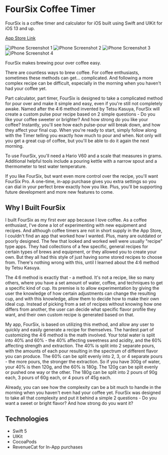 # FourSix Coffee Timer

FourSix is a coffee timer and calculator for iOS built using Swift and UIKit for iOS 13 and up.

[App Store Link](https://apps.apple.com/us/app/id1519905670)

![iPhone Screenshot 1](https://github.com/jonduenas/FourSix-Coffee-Timer/raw/main/Screenshots/iPhone-6.5-inch-Screenshot-1.png) ![iPhone Screenshot 2](https://github.com/jonduenas/FourSix-Coffee-Timer/raw/main/Screenshots/iPhone-6.5-inch-Screenshot-2.png) ![iPhone Screenshot 3](https://github.com/jonduenas/FourSix-Coffee-Timer/raw/main/Screenshots/iPhone-6.5-inch-Screenshot-3.png) ![iPhone Screenshot 4](https://github.com/jonduenas/FourSix-Coffee-Timer/raw/main/Screenshots/iPhone-6.5-inch-Screenshot-4.png)

FourSix makes brewing pour over coffee easy.

There are countless ways to brew coffee. For coffee enthusiasts, sometimes these methods can get... complicated. And following a more complex recipe can be difficult, especially in the morning when you haven't had your coffee yet.

Part calculator, part timer, FourSix is designed to take a complicated method for pour over and make it simple and easy, even if you're still not completely awake. Named after the 4:6 method invented by Tetsu Kasuya, FourSix will create a custom pulse pour recipe based on 2 simple questions - Do you like your coffee sweeter or brighter? And how strong do you like your coffee? Instantly, you'll see how each pulse-pour will break down, and how they affect your final cup. When you're ready to start, simply follow along with the Timer telling you exactly how much to pour and when. Not only will you get a great cup of coffee, but you'll be able to do it again the next morning.

To use FourSix, you'll need a Hario V60 and a scale that measures in grams. Additional helpful tools include a pouring kettle with a narrow spout and a thermometer to test water temperature.

If you like FourSix, but want even more control over the recipe, you'll want FourSix Pro. A one-time, in-app purchase gives you extra settings so you can dial in your perfect brew exactly how you like. Plus, you'll be supporting future development and more new features to come.

## Why I Built FourSix

I built FourSix as my first ever app because I love coffee. As a coffee enthusiast, I've done a lot of experimenting with new equipment and recipes. And although coffee timers are not in short supply in the App Store, I couldn't find an app that worked how I wanted. Plus, many are outdated or poorly designed. The few that looked and worked well were usually "recipe" type apps. They had collections of a few specific, general recipes for certain types of brews and equipment, or they allowed you to create your own. But they all had this style of just having some stored recipes to choose from. There's nothing wrong with this, until I learned about the 4:6 method by Tetsu Kasuya.

The 4:6 method is exactly that - a method. It's not a recipe, like so many others, where you have a set amount of water, coffee, and techniques to get a specific kind of cup. Its premise is to allow experimentation by giving the user the knowledge of how certain adjustments can change the resulting cup, and with this knowledge, allow them to decide how to make their own ideal cup. Instead of picking from a set of recipes without knowing how one differs from another, the user can decide what specific flavor profile they want, and their own custom recipe is generated based on that.

My app, FourSix, is based on utilizing this method, and allow any user to quickly and easily generate a recipe for themselves. The hardest part of customizing the 4:6 method is the math involved. Your total water is split into 40% and 60% - the 40% affecting sweetness and acidity, and the 60% affecting strength and extraction. The 40% is split into 2 separate pours, with the amounts of each pour resulting in the spectrum of different flavor you can produce. The 60% can be split evenly into 2, 3, or 4 separate pours - the more pours, the stronger the extraction. So if you have 300g of water, your 40% is then 120g, and the 60% is 180g. The 120g can be split evenly or pushed one way or the other. The 180g can be split into 2 pours of 90g each, 3 pours of 60g each, or 4 pours of 45g each.

Already, you can see how the complexity can be a bit much to handle in the morning when you haven't even had your coffee yet. FourSix was designed to take all that complexity and put it behind a simple 2 questions - Do you want a sweet or bright flavor? And how strong do you want it?

## Technologies

* Swift 5
* UIKit
* CocoaPods
* RevenueCat for In-App purchases
